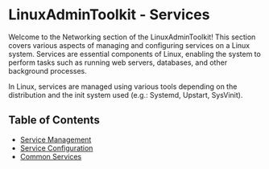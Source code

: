 # LinuxAdminToolkit - Services

Welcome to the Networking section of the LinuxAdminToolkit! This section covers various aspects of managing and configuring services on a Linux system. Services are essential components of Linux, enabling the system to perform tasks such as running web servers, databases, and other background processes.

In Linux, services are managed using various tools depending on the distribution and the init system used (e.g.: Systemd, Upstart, SysVinit).

## Table of Contents

- [Service Management](https://github.com/JenilGajjar20/LinuxAdminToolkit/blob/master/services/service_management.md)
- [Service Configuration](https://github.com/JenilGajjar20/LinuxAdminToolkit/blob/master/services/service_configuration.md)
- [Common Services](https://github.com/JenilGajjar20/LinuxAdminToolkit/blob/master/services/common_services.md)
